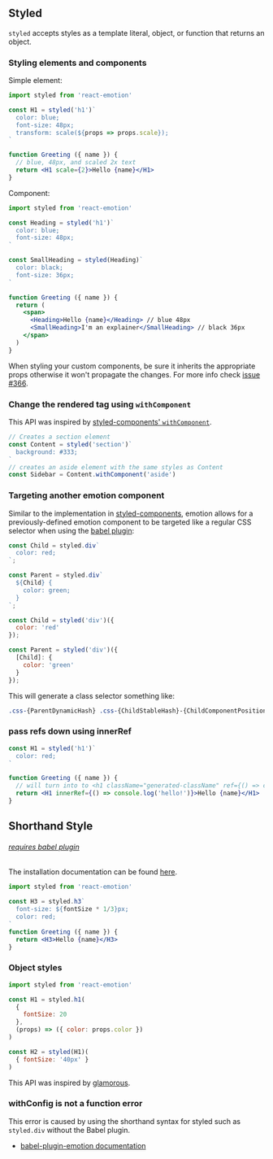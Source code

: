 ## Styled

`styled` accepts styles as a template literal, object, or function that returns an object.

### Styling elements and components

Simple element:

```jsx
import styled from 'react-emotion'

const H1 = styled('h1')`
  color: blue;
  font-size: 48px;
  transform: scale(${props => props.scale});
`

function Greeting ({ name }) {
  // blue, 48px, and scaled 2x text
  return <H1 scale={2}>Hello {name}</H1>
}
```

Component:

```jsx
import styled from 'react-emotion'

const Heading = styled('h1')`
  color: blue;
  font-size: 48px;
`

const SmallHeading = styled(Heading)`
  color: black;
  font-size: 36px;
`

function Greeting ({ name }) {
  return (
    <span>
      <Heading>Hello {name}</Heading> // blue 48px
      <SmallHeading>I'm an explainer</SmallHeading> // black 36px
    </span>
  )
}
```

When styling your custom components, be sure it inherits the appropriate props otherwise it won't propagate the changes. For more info check [issue #366](https://github.com/emotion-js/emotion/issues/366).

### Change the rendered tag using `withComponent`

This API was inspired by [styled-components' `withComponent`](https://www.styled-components.com/docs/api#withcomponent).

```jsx
// Creates a section element
const Content = styled('section')`
  background: #333;
`
// creates an aside element with the same styles as Content
const Sidebar = Content.withComponent('aside')

```

### Targeting another emotion component

Similar to the implementation in [styled-components](https://www.styled-components.com/docs/faqs#can-i-refer-to-other-components), emotion allows for a previously-defined emotion component to be targeted like a regular CSS selector when using the [babel plugin](./babel.md):

```jsx
const Child = styled.div`
  color: red;
`;

const Parent = styled.div`
  ${Child} {
    color: green;
  }
`;

```
```jsx
const Child = styled('div')({
  color: 'red'
});

const Parent = styled('div')({
  [Child]: {
    color: 'green'
  }
});
```

This will generate a class selector something like:

```css
.css-{ParentDynamicHash} .css-{ChildStableHash}-{ChildComponentPositionInFile} { color: green; }
```

### pass refs down using innerRef

```jsx
const H1 = styled('h1')`
  color: red;
`

function Greeting ({ name }) {
  // will turn into to <h1 className="generated-className" ref={() => console.log('hello!')}>Hello {name}</h1>
  return <H1 innerRef={() => console.log('hello!')}>Hello {name}</H1>
}

```
## Shorthand Style
###### [requires babel plugin](babel.md)
The installation documentation can be found [here](install.md).

```jsx
import styled from 'react-emotion'

const H3 = styled.h3`
  font-size: ${fontSize * 1/3}px;
  color: red;
`
function Greeting ({ name }) {
  return <H3>Hello {name}</H3>
}
```

### Object styles
```jsx harmony
import styled from 'react-emotion'

const H1 = styled.h1(
  {
    fontSize: 20
  },
  (props) => ({ color: props.color })
)

const H2 = styled(H1)(
  { fontSize: '40px' }
)

```
This API was inspired by [glamorous](https://github.com/paypal/glamorous).

### withConfig is not a function error

This error is caused by using the shorthand syntax for styled such as `styled.div` without the Babel plugin.

- [babel-plugin-emotion documentation](https://github.com/emotion-js/emotion/blob/master/docs/babel.md)
